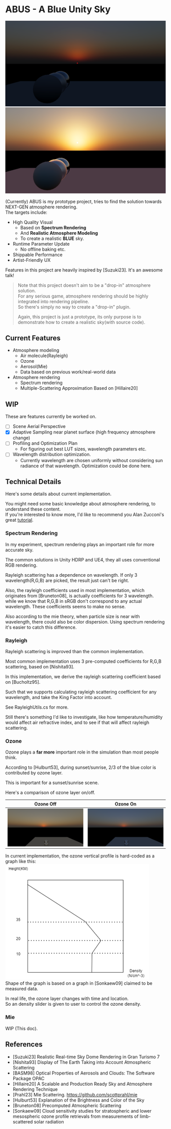 # ABUS - A Blue Unity Sky  

![](./Docs/1.png)
![](./Docs/0.png)  


(Currently) ABUS is my prototype project, tries to find the solution towards NEXT-GEN atmosphere rendering.    
The targets include:  
- High Quality Visual 
  - Based on **Spectrum Rendering** 
  - And **Realistic Atmosphere Modeling**
  - To create a realistic **BLUE** sky.  
- Runtime Parameter Update
  - No offline baking etc.  
- Shippable Performance   
- Artist-Friendly UX  

Features in this project are heavily inspired by [Suzuki23]. It's an awesome talk!    

> Note that this project doesn't aim to be a "drop-in" atmosphere solution.    
> For any serious game, atmosphere rendering should be highly integrated into rendering pipeline.    
> So there's simply no way to create a "drop-in" plugin.  
> 
> Again, this project is just a prototype, its only purpose is to demonstrate how to create a realistic sky(with source code).    

## Current Features  
- Atmosphere modeling  
  - Air molecule(Rayleigh)  
  - Ozone
  - Aerosol(Mie)
  - Data based on previous work/real-world data
- Atmosphere rendering
  - Spectrum rendering
  - Multiple-Scattering Approximation Based on [Hillaire20]

## WIP
These are features currently be worked on.  

- [ ] Scene Aerial Perspective  
- [x] Adaptive Sampling near planet surface (high frequency atmosphere change)  
- [ ] Profiling and Optimization Plan  
  - For figuring out best LUT sizes, wavelength parameters etc.  
- [ ] Wavelength distribution optimization.  
  - Currently wavelength are chosen uniformly without considering sun radiance of that wavelength. Optimization could be done here.   

## Technical Details
Here's some details about current implementation.

You might need some basic knowledge about atmosphere rendering, to understand these content.  
If you're interested to know more, I'd like to recommend you Alan Zucconi's great [tutorial](https://www.alanzucconi.com/2017/10/10/atmospheric-scattering/).  

### Spectrum Rendering  
In my experiment, spectrum rendering plays an important role for more accurate sky.  

The common solutions in Unity HDRP and UE4, they all uses conventional RGB rendering.  

Rayleigh scattering has a dependence on wavelength. If only 3 wavelength(R,G,B) are picked, the result just can't be right.  

Also, the rayleigh coefficients used in most implementation, which originates from [Bruneton08], is actually coefficients for 3 wavelength.  
while we know that R,G,B in sRGB don't correspond to any actual wavelength. These coefficients seems to make no sense.       

Also according to the mie theory, when particle size is near with wavelength, there could also be color dispersion. Using spectrum rendering it's easier to catch this difference.   

### Rayleigh  
Rayleigh scattering is improved than the common implementation.  

Most common implementation uses 3 pre-computed coefficients for R,G,B scattering, based on [Nishita93].  

In this implementation, we derive the rayleigh scattering coefficient based on [Bucholtz95].  

Such that we supports calculating rayleigh scattering coefficient for any wavelength, and take the King Factor into account.  

See RayleighUtils.cs for more.  

Still there's something I'd like to investigate, like how temperature/humidity would affect air refractive index, and to see if that will affect rayleigh scattering.  

### Ozone
Ozone plays a **far more** important role in the simulation than most people think.   

According to [Hulburt53], during sunset/sunrise, 2/3 of the blue color is contributed by ozone layer.  

This is important for a sunset/sunrise scene. 

Here's a comparison of ozone layer on/off.  

| Ozone Off                | Ozone On                |
|--------------------------|-------------------------|
| ![](./Docs/OzoneOff.png) | ![](./Docs/OzoneOn.png) |  

In current implementation, the ozone vertical profile is hard-coded as a graph like this:     
![](./Docs/OzoneVertical.png)  
Shape of the graph is based on a graph in [Sonkaew09] claimed to be measured data.  

In real life, the ozone layer changes with time and location.    
So an density slider is given to user to control the ozone density.  

### Mie
WIP (This doc).

## References
- [Suzuki23] Realistic Real-time Sky Dome Rendering in Gran Turismo 7
- [Nishita93] Display of The Earth Taking into Account Atmospheric Scattering  
- [BASM98] Optical Properties of Aerosols and Clouds: The Software Package OPAC  
- [Hillaire20] A Scalable and Production Ready Sky and Atmosphere Rendering Technique  
- [Prahl23] Mie Scattering. https://github.com/scottprahl/mie 
- [Hulburt53] Explanation of the Brightness and Color of the Sky
- [Bruneton08] Precomputed Atmospheric Scattering
- [Sonkaew09] Cloud sensitivity studies for stratospheric and lower mesospheric ozone profile retrievals from measurements of limb-scattered solar radiation